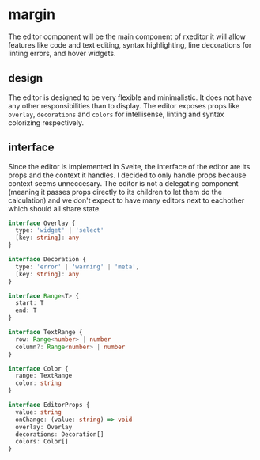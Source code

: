 # margin

The editor component will be the main component of rxeditor it will allow features like code and text editing, syntax highlighting, line decorations for linting errors, and hover widgets.

## design

The editor is designed to be very flexible and minimalistic. It does not have any other responsibilities than to display. The editor exposes props like `overlay`, `decorations` and `colors` for intellisense, linting and syntax colorizing respectively.

## interface

Since the editor is implemented in Svelte, the interface of the editor are its props and the context it handles. I decided to only handle props because context seems unneccesary. The editor is not a delegating component (meaning it passes props directly to its children to let them do the calculation) and we don't expect to have many editors next to eachother which should all share state.  

```ts
interface Overlay {
  type: 'widget' | 'select'
  [key: string]: any
}

interface Decoration {
  type: 'error' | 'warning' | 'meta',
  [key: string]: any
}

interface Range<T> {
  start: T
  end: T
}

interface TextRange {
  row: Range<number> | number
  column?: Range<number> | number
}

interface Color {
  range: TextRange
  color: string
}

interface EditorProps {
  value: string
  onChange: (value: string) => void
  overlay: Overlay
  decorations: Decoration[]
  colors: Color[]
}
```


